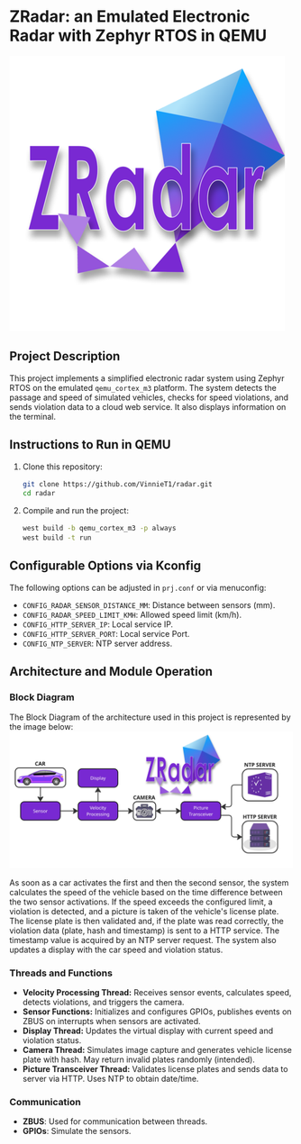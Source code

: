 # ZRadar: an Emulated Electronic Radar with Zephyr RTOS in QEMU

![alt text](/assets/ZRadarBG.png "ZRadar Logo")

## Project Description

This project implements a simplified electronic radar system using Zephyr RTOS on the emulated `qemu_cortex_m3` platform. The system detects the passage and speed of simulated vehicles, checks for speed violations, and sends violation data to a cloud web service. It also displays information on the terminal.

## Instructions to Run in QEMU

1. Clone this repository:

   ```sh
   git clone https://github.com/VinnieT1/radar.git
   cd radar
   ```

2. Compile and run the project:

   ```sh
   west build -b qemu_cortex_m3 -p always
   west build -t run
   ```

## Configurable Options via Kconfig

The following options can be adjusted in `prj.conf` or via menuconfig:

* `CONFIG_RADAR_SENSOR_DISTANCE_MM`: Distance between sensors (mm).
* `CONFIG_RADAR_SPEED_LIMIT_KMH`: Allowed speed limit (km/h).
* `CONFIG_HTTP_SERVER_IP`: Local service IP.
* `CONFIG_HTTP_SERVER_PORT`: Local service Port.
* `CONFIG_NTP_SERVER`: NTP server address.

## Architecture and Module Operation

### Block Diagram

The Block Diagram of the architecture used in this project is represented by the image below:
![alt text](/assets/BlockDiagram.jpg "ZRadar Block Diagram")

As soon as a car activates the first and then the second sensor, the system calculates the speed of the vehicle based on the time difference between the two sensor activations. If the speed exceeds the configured limit, a violation is detected, and a picture is taken of the vehicle's license plate. The license plate is then validated and, if the plate was read correctly, the violation data (plate, hash and timestamp) is sent to a HTTP service. The timestamp value is acquired by an NTP server request. The system also updates a display with the car speed and violation status.

### Threads and Functions

* **Velocity Processing Thread:** Receives sensor events, calculates speed, detects violations, and triggers the camera.
* **Sensor Functions:** Initializes and configures GPIOs, publishes events on ZBUS on interrupts when sensors are activated.
* **Display Thread:** Updates the virtual display with current speed and violation status.
* **Camera Thread:** Simulates image capture and generates vehicle license plate with hash. May return invalid plates randomly (intended).
* **Picture Transceiver Thread:** Validates license plates and sends data to server via HTTP. Uses NTP to obtain date/time.

### Communication

* **ZBUS**: Used for communication between threads.
* **GPIOs**: Simulate the sensors.
